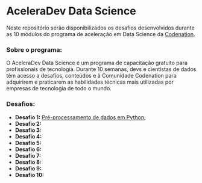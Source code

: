 # AceleraDev Data Science

Neste repositório serão disponibilizados os desafios desenvolvidos durante as 10 módulos do programa de aceleração em Data Science da [Codenation](https://www.codenation.dev/).

### Sobre o programa:

O AceleraDev Data Science é um programa de capacitação gratuito para profissionais de tecnologia. Durante 10 semanas, devs e cientistas de dados têm acesso a desafios, conteúdos e à Comunidade Codenation para adquirirem e praticarem as habilidades técnicas mais utilizadas por empresas de tecnologia de todo o mundo.

### Desafios:

- **Desafio 1:** [Pré-processamento de dados em Python](https://github.com/monteiro-fernando/AceleraDev_DataScience/tree/master/data-science-0);
- **Desafio 2:**
- **Desafio 3:**
- **Desafio 4:**
- **Desafio 5:**
- **Desafio 6:**
- **Desafio 7:**
- **Desafio 8:**
- **Desafio 9:**
- **Desafio 10:**


